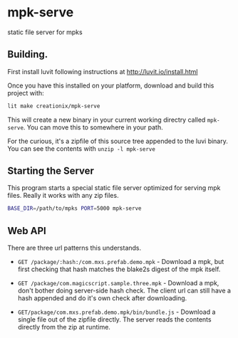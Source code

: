 # mpk-serve
static file server for mpks

## Building.

First install luvit following instructions at <http://luvit.io/install.html>

Once you have this installed on your platform, download and build this project with:

```sh
lit make creationix/mpk-serve
```

This will create a new binary in your current working directry called `mpk-serve`.  You can move this to somewhere in your path.

For the curious, it's a zipfile of this source tree appended to the luvi binary.  You can see the contents with `unzip -l mpk-serve`

## Starting the Server

This program starts a special static file server optimized for serving mpk files.  Really it works with any zip files.

```sh
BASE_DIR=/path/to/mpks PORT=5000 mpk-serve
```

## Web API

There are three url patterns this understands.

- `GET /package/:hash:/com.mxs.prefab.demo.mpk` - Download a mpk, but first checking that hash matches the blake2s digest of the mpk itself.

- `GET /package/com.magicscript.sample.three.mpk` - Download a mpk, don't bother doing server-side hash check.  The client url can still have a hash appended and do it's own check after downloading.

- `GET/package/com.mxs.prefab.demo.mpk/bin/bundle.js` - Download a single file out of the zipfile directly.  The server reads the contents directly from the zip at runtime.
